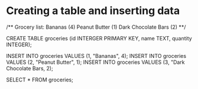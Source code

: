 # Creating a table and inserting data


/** Grocery list:
Bananas (4)
Peanut Butter (1)
Dark Chocolate Bars (2)
**/

CREATE TABLE groceries (id INTERGER PRIMARY KEY, name TEXT, quantity INTEGER);

INSERT INTO groceries VALUES (1, "Bananas", 4);
INSERT INTO groceries VALUES (2, "Peanut Butter", 1);
INSERT INTO groceries VALUES (3, "Dark Chocolate Bars, 2);

SELECT * FROM groceries;
